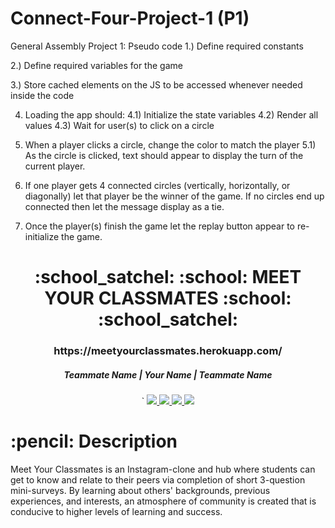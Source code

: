 # Connect-Four-Project-1 (P1)
General Assembly Project 1: Pseudo code
1.) Define required constants

2.) Define required variables for the game

3.) Store cached elements on the JS to be accessed whenever needed inside the code

4) Loading the app should:
    4.1) Initialize the state variables
    4.2) Render all values
    4.3) Wait for user(s) to click on a circle

5) When a player clicks a circle, change the color to match the player
    5.1) As the circle is clicked, text should appear to display the turn of the current player.
6) If one player gets 4 connected circles (vertically, horizontally, or diagonally) let that player be the winner of the game. If no circles end up connected then let the message display as a tie.

7) Once the player(s) finish the game let the replay button appear to re-initialize the game.

<div align="center">
   <h1>:school_satchel: :school: MEET YOUR CLASSMATES :school: :school_satchel: </h1>
   <h3>https://meetyourclassmates.herokuapp.com/</h3>
   <h5>Teammate Name | Your Name | Teammate Name </h5>`                             
   <a href="https://yourportfoliolink.com" target="_blank">
      <img src="https://img.shields.io/badge/-Portfolio:_user.github.io-darkgreen?style=flat&logo=medium"/>
   </a>
   <a href="https://www.linkedin.com/in/user/" target="_blank">
      <img src="https://img.shields.io/badge/-linkedin.com/in/user-blue?style=flat&``logo=Linkedin&logoColor=white">
   </a> 
   <a href="mailto:user@gmail.com" target="_blank">
      <img src="https://img.shields.io/badge/-user@gmail.com-c14438?style=flat&logo=Gmail&``logoColor=white">
   </a>
   <a href="https://medium.com/@user">
      <img src="https://img.shields.io/badge/-medium.com/@user-black?style=flat&logo=medium">
   </a>
</div>

<h1>:pencil: Description</h1>
<p>Meet Your Classmates is an Instagram-clone and hub where students can get to know and relate to their peers via completion of short 3-question mini-surveys. By learning about others' backgrounds, previous experiences, and interests, an atmosphere of community is created that is conducive to higher levels of learning and success.</p>